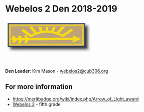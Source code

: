 # Webelos 2 Den 2018-2019 #


![alt text](../../images/dens/arrowoflightinsignia.png "cub scout webelos rank")

<br clear="both">

**Den Leader**: Kim Mason - [webelos2@cub306.org](mailto:webelos2@cub306.org)

## For more information ##

* https://meritbadge.org/wiki/index.php/Arrow_of_Light_award
* [Webelos 2](https://cubscouts.org/library/welcome-to-arrow-of-light-cub-scouting/) - fifth grade

